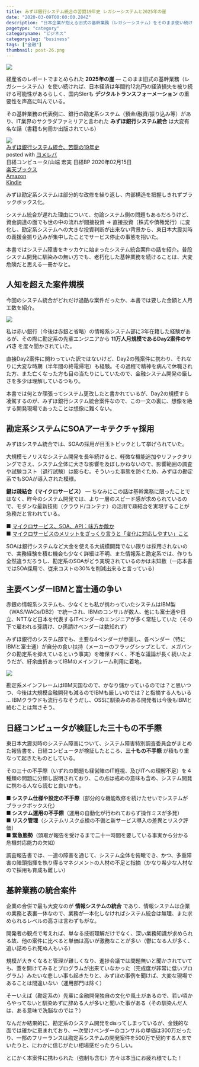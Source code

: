 ```yaml
---
title: みずほ銀行システム統合の苦闘19年史 レガシーシステムと2025年の崖
date: "2020-03-09T00:00:00.284Z"
description: "日本企業が抱える旧式の基幹業務（レガシーシステム）をそのまま使い続けた場合、今後日本は年間12兆円の経済損失を被るといわれているが、IT業界のサクラダファミリアと呼ばれたみずほ銀行システム統合はその代表例。みずほ銀行システムは何故障害を起こしたのか、そして何故統合までに19年もの長い月日を要したのか"
pagetype: "category"
categoryname: "ビジネス"
categoryslug: "business"
tags: ["金融"]
thumbnail: post-26.png
---
```


![](./post-26.png)

経産省のレポートでまとめられた **2025年の崖** — このまま旧式の基幹業務（レガシーシステム）を使い続ければ、日本経済は年間約12兆円の経済損失を被り続ける可能性があるらしく、国内SIerも **デジタルトランスフォーメーション** の重要性を声高に叫んでいる。

その基幹業務の代表例に、銀行の勘定系システム（預金/融資/振り込み等）があり、IT業界のサクラダファミリアと言われた **みずほ銀行システム統合** は大変有名な話（書籍も何冊か出版されている）

<div class="cstmreba"><div class="booklink-box"><div class="booklink-image"><a href="https://hb.afl.rakuten.co.jp/hgc/146fe51c.1fd043a3.146fe51d.605dc196/yomereba_main_202003081730050352?pc=http%3A%2F%2Fbooks.rakuten.co.jp%2Frb%2F16213851%2F%3Fscid%3Daf_ich_link_urltxt%26m%3Dhttp%3A%2F%2Fm.rakuten.co.jp%2Fev%2Fbook%2F" target="_blank" rel="noopener noreferrer"><img src="https://thumbnail.image.rakuten.co.jp/@0_mall/book/cabinet/5359/9784296105359.jpg?_ex=160x160" style="border: none;" /></a></div><div class="booklink-info"><div class="booklink-name"><a href="https://hb.afl.rakuten.co.jp/hgc/146fe51c.1fd043a3.146fe51d.605dc196/yomereba_main_202003081730050352?pc=http%3A%2F%2Fbooks.rakuten.co.jp%2Frb%2F16213851%2F%3Fscid%3Daf_ich_link_urltxt%26m%3Dhttp%3A%2F%2Fm.rakuten.co.jp%2Fev%2Fbook%2F" target="_blank" rel="noopener noreferrer">みずほ銀行システム統合、苦闘の19年史</a><div class="booklink-powered-date">posted with <a href="https://yomereba.com" rel="nofollow noopener noreferrer" target="_blank">ヨメレバ</a></div></div><div class="booklink-detail">日経コンピュータ/山端 宏実 日経BP 2020年02月15日    </div><div class="booklink-link2"><div class="shoplinkrakuten"><a href="https://hb.afl.rakuten.co.jp/hgc/146fe51c.1fd043a3.146fe51d.605dc196/yomereba_main_202003081730050352?pc=http%3A%2F%2Fbooks.rakuten.co.jp%2Frb%2F16213851%2F%3Fscid%3Daf_ich_link_urltxt%26m%3Dhttp%3A%2F%2Fm.rakuten.co.jp%2Fev%2Fbook%2F" target="_blank" rel="noopener noreferrer">楽天ブックス</a></div><div class="shoplinkamazon"><a href="https://www.amazon.co.jp/exec/obidos/asin/4296105353/kanon123-22/" target="_blank" rel="noopener noreferrer">Amazon</a></div><div class="shoplinkkindle"><a href="https://www.amazon.co.jp/gp/search?keywords=%E3%81%BF%E3%81%9A%E3%81%BB%E9%8A%80%E8%A1%8C%E3%82%B7%E3%82%B9%E3%83%86%E3%83%A0%E7%B5%B1%E5%90%88%E3%80%81%E8%8B%A6%E9%97%98%E3%81%AE19%E5%B9%B4%E5%8F%B2&__mk_ja_JP=%83J%83%5E%83J%83i&url=node%3D2275256051&tag=kanon123-22" target="_blank" rel="noopener noreferrer">Kindle</a></div>                              	  	  	  	  	</div></div><div class="booklink-footer"></div></div></div>

みずほ勘定系システムは部分的な改修を繰り返し、内部構造を把握しきれずブラックボックス化。

システム統合が遅れた理由について、勿論システム側の問題もあるだろうけど、資金調達の面でも世の中の流れが間接投資 → 直接投資（株式や債権発行）に変化し、勘定系システムへの大きな投資判断が出来ない背景から、東日本大震災時の義援金振り込みが集中したことでサービス停止の事態を招いた。

本書ではシステム障害をキッカケに始まったシステム統合案件の話を紹介。普段システム開発に馴染みの無い方でも、老朽化した基幹業務を続けることは、大変危険だと思える一冊かなと。

## 人知を超えた案件規模

今回のシステム統合がどれだけ過酷な案件だったか、本書では要した金額と人月工数を紹介。

![](./post-26-1.png)

私は赤い銀行（今後は赤銀と省略）の情報系システム部に3年在籍した経験があるが、その際に勘定系の先輩エンジニアから **11万人月規模であるDay2案件のヤバさ** を度々聞かされていた。

直接Day2案件に関わっていた訳ではないけど、Day2の残案件に携わり、それなりに大変な時期（半年間の終電帰宅）も経験。その過程で精神を病んで休職された方、また亡くなった方も目の当たりにしていたので、金融システム開発の厳しさを多少は理解しているつもり。

本書では何とか頑張ってシステム更改したと書かれているが、Day2の規模すら凌駕するのが、みずほ銀行システム統合案件なので、この一文の裏に、想像を絶する開発現場であったことは想像に難くない。

## 勘定系システムにSOAアーキテクチャ採用

みずほシステム統合では、SOAの採用が目玉トピックとして挙げられていた。

大規模モノリスなシステム開発を長年続けると、軽微な機能追加やリファクタリングでさえ、システム全体に大きな影響を及ぼしかねないので、影響範囲の調査や試験コスト（退行試験）は膨らむ。そういった事態を防ぐため、みずほの勘定系でもSOAが導入された模様。

**鍵は疎結合（マイクロサービス）** — ちなみにこの話は基幹業務に限ったことではなく、昨今のシステム開発では、より一層のスピード感が求められているので、モダンな最新技術（クラウド/コンテナ）の活用で疎結合を実現することが急務だと言われている。

■ [マイクロサービス、SOA、API：味方か敵か](https://www.ibm.com/developerworks/jp/websphere/library/techarticles/soa_microservices_architecture/index.html)  
■ [マイクロサービスのメリットをざっくり言うと「変化に対応しやすい」こと](https://knowledge.sakura.ad.jp/3377/)  

SOAは銀行システムなど大金を使える大規模開発でない限りは採用されないので、実務経験を積む機会も少なく詳細は不明、また情報系と勘定系では、作りも全然違うだろうし、勘定系のSOAがどう実現されているのかは未知数（一応本書ではSOA採用で、従来コストの30%を削減出来ると言っている）

## 主要ベンダーIBMと富士通の争い

赤銀の情報系システムも、少なくとも私が携わっていたシステムはIBM製（WAS/WACs/DB2）で統一され、IBMのコンサルが数人、他にも富士通や日立、NTTなど日本を代表するITベンダーのエンジニアが多く常駐していた（その下で雇われる孫請け、ひ孫請けベンダーは数知れず）

みずほ銀行のシステム部でも、主要な4ベンダーが参画し、各ベンダー（特にIBMと富士通）が自分の食い扶持（メーカーのフラッグシップとして、メガバンクの勘定系を抑えているという事実）を確保すべく、不毛な議論が長く続いたようだが、紆余曲折あってIBMのメインフレーム利用に着地。

![](./post-26-2.png)

勘定系メインフレームはIBM天国なので、かなり儲かっているのでは？と思いつつ、今後は大規模金融開発も減るのでIBMも厳しいのでは？と指摘する人もいる … IBMクラウドも流行らなそうだし、OSSに馴染みのある開発者は今後もIBMと絡むことは無さそう。

## 日経コンピュータが検証した三十もの不手際

東日本大震災時のシステム障害について、システム障害特別調査委員会がまとめた報告書を、日経コンピュータが検証したところ、**三十もの不手際** が積もり重なって起きたものとしている。

その三十の不手際（いずれの問題も経営陣のIT軽視、及びITへの理解不足）を４種類の問題に分類し説明されており、この点は戒めの意味も含め、システム開発に携わる人なら読むと良いかも。

**■ システム仕様や設定の不手際**（部分的な機能改修を続けたせいでシステムがブラックボックス化）  
**■ システム運用の不手際**（運用の自動化が行われておらず操作ミスが多発）  
**■ リスク管理**（システムリスク点検の不備と新サービス導入の差異とリスク評価）  
**■ 緊急態勢**（頭取が報告を受けるまで二十一時間を要している事実から分かる危機対応能力の欠如）

調査報告書では、一連の障害を通じて、システム全体を俯瞰でき、かつ、多重障害の陣頭指揮を執り得るマネジメントの人材の不足と指摘（かなり希少な人材なので採用も育成も難しい）

## 基幹業務の統合案件

企業の合併で最も大変なのが **情報システムの統合** であり、情報システムは企業の業務と表裏一体なので、業務が一本化しなければシステム統合は無理、また求められるレベルの高さは言わずもがな。

開発者の観点で考えれば、単なる技術理解だけでなく、深い業務知識が求められる故、他の案件に比べると単価は高いが激務なことが多い（鬱になる人が多く、追い詰められ死ぬ人もいる）

規模が大きくなると管理が難しくなり、進捗会議では問題無いと聞かされていても、蓋を開けてみるとプログラムが出来ていなかった（完成度が非常に低いプログラム）みたいな悲しい事も起きたりと、みずほの事例を聞けば、大変な現場であることは間違いない（運用部門は除く）

そーいえば（勘定系の）先輩に金融開発独自の文化や風土があるので、若い頃からやってないと馴染めずに辞める人が多いと聞いた事がある（その馴染んだ人は、ある意味で洗脳なのでは？）

なんだか結果的に、勘定系のシステム開発をdisってしまっているが、金銭的な面では確かに恵まれており、一次受けベンダーのコンサルの単価は300万だったり、一部のフリーランスは勘定系システムの開発案件を500万で契約する人までいたりと、にわかに信じがたい相場感だったりらしい。

とにかく本案件に携わられた（強制も含む）方々は本当にお疲れ様でした！